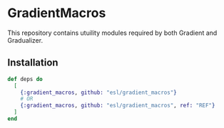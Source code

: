 # GradientMacros

This repository contains utuility modules required by both Gradient and Gradualizer.

## Installation

```elixir
def deps do
  [
    {:gradient_macros, github: "esl/gradient_macros"}
    # OR
    {:gradient_macros, github: "esl/gradient_macros", ref: "REF"}
  ]
end
```
